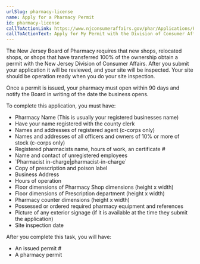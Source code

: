 ```yaml
---
urlSlug: pharmacy-license
name: Apply for a Pharmacy Permit
id: pharmacy-license
callToActionLink: https://www.njconsumeraffairs.gov/phar/Applications/Pharmacy-Permit-Application.pdf
callToActionText: Apply for My Permit with the Division of Consumer Affairs
---
```

The New Jersey Board of Pharmacy requires that new shops, relocated shops, or shops that have transferred 100% of the ownership obtain a permit with the New Jersey Division of Consumer Affairs. After you submit your application it will be reviewed, and your site will be inspected. Your site should be operation ready when you do your site inspection. 

Once a permit is issued, your pharmacy must open within 90 days and notify the Board in writing of the date the business opens.

To complete this application, you must have:

* Pharmacy Name (This is usually your registered businesses name)
* Have your name registered with the county clerk
* Names and addresses of registered agent (c-corps only)
* Names and addresses of all officers and owners of 10% or more of stock (c-corps only)
* Registered pharmacists name, hours of work, an certificate #
* Name and contact of unregistered employees
* \`Pharmacist in-charge|pharmacist-in-charge\`
* Copy of prescription and poison label
* Business Address
* Hours of operation
* Floor dimensions of Pharmacy Shop dimensions (height x width)
* Floor dimensions of Prescription department (height x width)
* Pharmacy counter dimensions (height x width)
* Possessed or ordered required pharmacy equipment and references
* Picture of any exterior signage (if it is available at the time they submit the application)
* Site inspection date

After you complete this task, you will have:

* An issued permit #
* A pharmacy permit